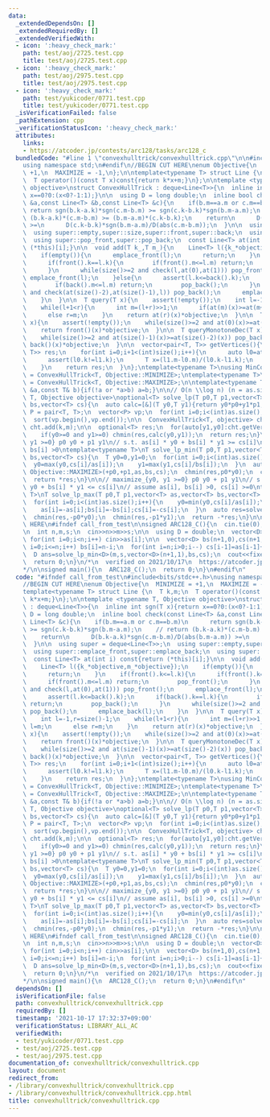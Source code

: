 ```yaml
---
data:
  _extendedDependsOn: []
  _extendedRequiredBy: []
  _extendedVerifiedWith:
  - icon: ':heavy_check_mark:'
    path: test/aoj/2725.test.cpp
    title: test/aoj/2725.test.cpp
  - icon: ':heavy_check_mark:'
    path: test/aoj/2975.test.cpp
    title: test/aoj/2975.test.cpp
  - icon: ':heavy_check_mark:'
    path: test/yukicoder/0771.test.cpp
    title: test/yukicoder/0771.test.cpp
  _isVerificationFailed: false
  _pathExtension: cpp
  _verificationStatusIcon: ':heavy_check_mark:'
  attributes:
    links:
    - https://atcoder.jp/contests/arc128/tasks/arc128_c
  bundledCode: "#line 1 \"convexhulltrick/convexhulltrick.cpp\"\n\n#include<bits/stdc++.h>\n\
    using namespace std;\n#endif\n//BEGIN CUT HERE\nenum Objective{\n  MINIMIZE =\
    \ +1,\n  MAXIMIZE = -1,\n};\n\ntemplate<typename T> struct Line {\n  T k,m;\n\
    \  T operator()(const T x)const{return k*x+m;}\n};\n\ntemplate <typename T, Objective\
    \ objective>\nstruct ConvexHullTrick : deque<Line<T>>{\n  inline int sgn(T x){return\
    \ x==0?0:(x<0?-1:1);}\n\n  using D = long double;\n  inline bool check(const Line<T>\
    \ &a,const Line<T> &b,const Line<T> &c){\n    if(b.m==a.m or c.m==b.m)\n     \
    \ return sgn(b.k-a.k)*sgn(c.m-b.m) >= sgn(c.k-b.k)*sgn(b.m-a.m);\n    // return\
    \ (b.k-a.k)*(c.m-b.m) >= (b.m-a.m)*(c.k-b.k);\n    return\n      D(b.k-a.k)*sgn(c.m-b.m)/D(abs(b.m-a.m))\
    \ >=\n      D(c.k-b.k)*sgn(b.m-a.m)/D(abs(c.m-b.m));\n  }\n\n  using super = deque<Line<T>>;\n\
    \  using super::empty,super::size,super::front,super::back;\n  using super::emplace_front,super::emplace_back;\n\
    \  using super::pop_front,super::pop_back;\n  const Line<T> at(int i) const{return\
    \ (*this)[i];}\n\n  void add(T k_,T m_){\n    Line<T> l({k_*objective,m_*objective});\n\
    \    if(empty()){\n      emplace_front(l);\n      return;\n    }\n    if(front().k<=l.k){\n\
    \      if(front().k==l.k){\n        if(front().m<=l.m) return;\n        pop_front();\n\
    \      }\n      while(size()>=2 and check(l,at(0),at(1))) pop_front();\n     \
    \ emplace_front(l);\n    }else{\n      assert(l.k<=back().k);\n      if(back().k==l.k){\n\
    \        if(back().m<=l.m) return;\n        pop_back();\n      }\n      while(size()>=2\
    \ and check(at(size()-2),at(size()-1),l)) pop_back();\n      emplace_back(l);\n\
    \    }\n  }\n\n  T query(T x){\n    assert(!empty());\n    int l=-1,r=size()-1;\n\
    \    while(l+1<r){\n      int m=(l+r)>>1;\n      if(at(m)(x)>=at(m+1)(x)) l=m;\n\
    \      else r=m;\n    }\n    return at(r)(x)*objective;\n  }\n\n  T queryMonotoneInc(T\
    \ x){\n    assert(!empty());\n    while(size()>=2 and at(0)(x)>=at(1)(x)) pop_front();\n\
    \    return front()(x)*objective;\n  }\n\n  T queryMonotoneDec(T x){\n    assert(!empty());\n\
    \    while(size()>=2 and at(size()-1)(x)>=at(size()-2)(x)) pop_back();\n    return\
    \ back()(x)*objective;\n  }\n\n  vector<pair<T, T>> getVertices(){\n    vector<pair<T,\
    \ T>> res;\n    for(int i=0;i+1<(int)size();i++){\n      auto l0=at(i+0),l1=at(i+1);\n\
    \      assert(l0.k!=l1.k);\n      T x=(l1.m-l0.m)/(l0.k-l1.k);\n      res.emplace_back(x,at(i)(x)*objective);\n\
    \    }\n    return res;\n  }\n};\ntemplate<typename T>\nusing MinConvexHullTrick\
    \ = ConvexHullTrick<T, Objective::MINIMIZE>;\ntemplate<typename T>\nusing MaxConvexHullTrick\
    \ = ConvexHullTrick<T, Objective::MAXIMIZE>;\n\ntemplate<typename T>\nvoid chmin(optional<T>\
    \ &a,const T& b){if(!a or *a>b) a=b;}\n\n// O(n \\log n) (n = as.size())\ntemplate<typename\
    \ T, Objective objective>\noptional<T> solve_lp(T p0,T p1,vector<T> as,vector<T>\
    \ bs,vector<T> cs){\n  auto calc=[&](T y0,T y1){return y0*p0+y1*p1;};\n  using\
    \ P = pair<T, T>;\n  vector<P> vp;\n  for(int i=0;i<(int)as.size();i++)\n    vp.emplace_back(-bs[i]/as[i],cs[i]/as[i]);\n\
    \  sort(vp.begin(),vp.end());\n\n  ConvexHullTrick<T, objective> cht;\n  for(auto[k,m]:vp)\
    \ cht.add(k,m);\n\n  optional<T> res;\n  for(auto[y1,y0]:cht.getVertices())\n\
    \    if(y0>=0 and y1>=0) chmin(res,calc(y0,y1));\n  return res;\n}\n\n// minimize_{y0,\
    \ y1 >=0} p0 y0 + p1 y1\n// s.t. as[i] * y0 + bs[i] * y1 >= cs[i]\n// assume as[i],\
    \ bs[i] >0\ntemplate<typename T>\nT solve_lp_min(T p0,T p1,vector<T> as,vector<T>\
    \ bs,vector<T> cs){\n  T y0=0,y1=0;\n  for(int i=0;i<(int)as.size();i++){\n  \
    \  y0=max(y0,cs[i]/as[i]);\n    y1=max(y1,cs[i]/bs[i]);\n  }\n  auto res=solve_lp<T,\
    \ Objective::MAXIMIZE>(+p0,+p1,as,bs,cs);\n  chmin(res,p0*y0);\n  chmin(res,p1*y1);\n\
    \  return *res;\n}\n\n// maximize_{y0, y1 >=0} p0 y0 + p1 y1\n// s.t. as[i] *\
    \ y0 + bs[i] * y1 <= cs[i]\n// assume as[i], bs[i] >0, cs[i] >=0\ntemplate<typename\
    \ T>\nT solve_lp_max(T p0,T p1,vector<T> as,vector<T> bs,vector<T> cs){\n  T y0=cs[0]/as[0],y1=cs[0]/bs[0];\n\
    \  for(int i=0;i<(int)as.size();i++){\n    y0=min(y0,cs[i]/as[i]);\n    y1=min(y1,cs[i]/bs[i]);\n\
    \    as[i]=-as[i];bs[i]=-bs[i];cs[i]=-cs[i];\n  }\n  auto res=solve_lp<T, Objective::MINIMIZE>(-p0,-p1,as,bs,cs);\n\
    \  chmin(res,-p0*y0);\n  chmin(res,-p1*y1);\n  return -*res;\n}\n\n\n//END CUT\
    \ HERE\n#ifndef call_from_test\n\nsigned ARC128_C(){\n  cin.tie(0);\n  ios::sync_with_stdio(0);\n\
    \n  int n,m,s;\n  cin>>n>>m>>s;\n\n  using D = double;\n  vector<D> as(n);\n \
    \ for(int i=0;i<n;i++) cin>>as[i];\n\n  vector<D> bs(n+1,0),cs(n+1,0);\n  for(int\
    \ i=0;i<=n;i++) bs[i]=n-i;\n  for(int i=n;i>0;i--) cs[i-1]=as[i-1]+cs[i];\n\n\
    \  D ans=solve_lp_min<D>(m,s,vector<D>(n+1,1),bs,cs);\n  cout<<fixed<<setprecision(12)<<ans<<endl;\n\
    \  return 0;\n}\n/*\n  verified on 2021/10/17\n  https://atcoder.jp/contests/arc128/tasks/arc128_c\n\
    */\n\nsigned main(){\n  ARC128_C();\n  return 0;\n}\n#endif\n"
  code: "#ifndef call_from_test\n#include<bits/stdc++.h>\nusing namespace std;\n#endif\n\
    //BEGIN CUT HERE\nenum Objective{\n  MINIMIZE = +1,\n  MAXIMIZE = -1,\n};\n\n\
    template<typename T> struct Line {\n  T k,m;\n  T operator()(const T x)const{return\
    \ k*x+m;}\n};\n\ntemplate <typename T, Objective objective>\nstruct ConvexHullTrick\
    \ : deque<Line<T>>{\n  inline int sgn(T x){return x==0?0:(x<0?-1:1);}\n\n  using\
    \ D = long double;\n  inline bool check(const Line<T> &a,const Line<T> &b,const\
    \ Line<T> &c){\n    if(b.m==a.m or c.m==b.m)\n      return sgn(b.k-a.k)*sgn(c.m-b.m)\
    \ >= sgn(c.k-b.k)*sgn(b.m-a.m);\n    // return (b.k-a.k)*(c.m-b.m) >= (b.m-a.m)*(c.k-b.k);\n\
    \    return\n      D(b.k-a.k)*sgn(c.m-b.m)/D(abs(b.m-a.m)) >=\n      D(c.k-b.k)*sgn(b.m-a.m)/D(abs(c.m-b.m));\n\
    \  }\n\n  using super = deque<Line<T>>;\n  using super::empty,super::size,super::front,super::back;\n\
    \  using super::emplace_front,super::emplace_back;\n  using super::pop_front,super::pop_back;\n\
    \  const Line<T> at(int i) const{return (*this)[i];}\n\n  void add(T k_,T m_){\n\
    \    Line<T> l({k_*objective,m_*objective});\n    if(empty()){\n      emplace_front(l);\n\
    \      return;\n    }\n    if(front().k<=l.k){\n      if(front().k==l.k){\n  \
    \      if(front().m<=l.m) return;\n        pop_front();\n      }\n      while(size()>=2\
    \ and check(l,at(0),at(1))) pop_front();\n      emplace_front(l);\n    }else{\n\
    \      assert(l.k<=back().k);\n      if(back().k==l.k){\n        if(back().m<=l.m)\
    \ return;\n        pop_back();\n      }\n      while(size()>=2 and check(at(size()-2),at(size()-1),l))\
    \ pop_back();\n      emplace_back(l);\n    }\n  }\n\n  T query(T x){\n    assert(!empty());\n\
    \    int l=-1,r=size()-1;\n    while(l+1<r){\n      int m=(l+r)>>1;\n      if(at(m)(x)>=at(m+1)(x))\
    \ l=m;\n      else r=m;\n    }\n    return at(r)(x)*objective;\n  }\n\n  T queryMonotoneInc(T\
    \ x){\n    assert(!empty());\n    while(size()>=2 and at(0)(x)>=at(1)(x)) pop_front();\n\
    \    return front()(x)*objective;\n  }\n\n  T queryMonotoneDec(T x){\n    assert(!empty());\n\
    \    while(size()>=2 and at(size()-1)(x)>=at(size()-2)(x)) pop_back();\n    return\
    \ back()(x)*objective;\n  }\n\n  vector<pair<T, T>> getVertices(){\n    vector<pair<T,\
    \ T>> res;\n    for(int i=0;i+1<(int)size();i++){\n      auto l0=at(i+0),l1=at(i+1);\n\
    \      assert(l0.k!=l1.k);\n      T x=(l1.m-l0.m)/(l0.k-l1.k);\n      res.emplace_back(x,at(i)(x)*objective);\n\
    \    }\n    return res;\n  }\n};\ntemplate<typename T>\nusing MinConvexHullTrick\
    \ = ConvexHullTrick<T, Objective::MINIMIZE>;\ntemplate<typename T>\nusing MaxConvexHullTrick\
    \ = ConvexHullTrick<T, Objective::MAXIMIZE>;\n\ntemplate<typename T>\nvoid chmin(optional<T>\
    \ &a,const T& b){if(!a or *a>b) a=b;}\n\n// O(n \\log n) (n = as.size())\ntemplate<typename\
    \ T, Objective objective>\noptional<T> solve_lp(T p0,T p1,vector<T> as,vector<T>\
    \ bs,vector<T> cs){\n  auto calc=[&](T y0,T y1){return y0*p0+y1*p1;};\n  using\
    \ P = pair<T, T>;\n  vector<P> vp;\n  for(int i=0;i<(int)as.size();i++)\n    vp.emplace_back(-bs[i]/as[i],cs[i]/as[i]);\n\
    \  sort(vp.begin(),vp.end());\n\n  ConvexHullTrick<T, objective> cht;\n  for(auto[k,m]:vp)\
    \ cht.add(k,m);\n\n  optional<T> res;\n  for(auto[y1,y0]:cht.getVertices())\n\
    \    if(y0>=0 and y1>=0) chmin(res,calc(y0,y1));\n  return res;\n}\n\n// minimize_{y0,\
    \ y1 >=0} p0 y0 + p1 y1\n// s.t. as[i] * y0 + bs[i] * y1 >= cs[i]\n// assume as[i],\
    \ bs[i] >0\ntemplate<typename T>\nT solve_lp_min(T p0,T p1,vector<T> as,vector<T>\
    \ bs,vector<T> cs){\n  T y0=0,y1=0;\n  for(int i=0;i<(int)as.size();i++){\n  \
    \  y0=max(y0,cs[i]/as[i]);\n    y1=max(y1,cs[i]/bs[i]);\n  }\n  auto res=solve_lp<T,\
    \ Objective::MAXIMIZE>(+p0,+p1,as,bs,cs);\n  chmin(res,p0*y0);\n  chmin(res,p1*y1);\n\
    \  return *res;\n}\n\n// maximize_{y0, y1 >=0} p0 y0 + p1 y1\n// s.t. as[i] *\
    \ y0 + bs[i] * y1 <= cs[i]\n// assume as[i], bs[i] >0, cs[i] >=0\ntemplate<typename\
    \ T>\nT solve_lp_max(T p0,T p1,vector<T> as,vector<T> bs,vector<T> cs){\n  T y0=cs[0]/as[0],y1=cs[0]/bs[0];\n\
    \  for(int i=0;i<(int)as.size();i++){\n    y0=min(y0,cs[i]/as[i]);\n    y1=min(y1,cs[i]/bs[i]);\n\
    \    as[i]=-as[i];bs[i]=-bs[i];cs[i]=-cs[i];\n  }\n  auto res=solve_lp<T, Objective::MINIMIZE>(-p0,-p1,as,bs,cs);\n\
    \  chmin(res,-p0*y0);\n  chmin(res,-p1*y1);\n  return -*res;\n}\n\n\n//END CUT\
    \ HERE\n#ifndef call_from_test\n\nsigned ARC128_C(){\n  cin.tie(0);\n  ios::sync_with_stdio(0);\n\
    \n  int n,m,s;\n  cin>>n>>m>>s;\n\n  using D = double;\n  vector<D> as(n);\n \
    \ for(int i=0;i<n;i++) cin>>as[i];\n\n  vector<D> bs(n+1,0),cs(n+1,0);\n  for(int\
    \ i=0;i<=n;i++) bs[i]=n-i;\n  for(int i=n;i>0;i--) cs[i-1]=as[i-1]+cs[i];\n\n\
    \  D ans=solve_lp_min<D>(m,s,vector<D>(n+1,1),bs,cs);\n  cout<<fixed<<setprecision(12)<<ans<<endl;\n\
    \  return 0;\n}\n/*\n  verified on 2021/10/17\n  https://atcoder.jp/contests/arc128/tasks/arc128_c\n\
    */\n\nsigned main(){\n  ARC128_C();\n  return 0;\n}\n#endif\n"
  dependsOn: []
  isVerificationFile: false
  path: convexhulltrick/convexhulltrick.cpp
  requiredBy: []
  timestamp: '2021-10-17 17:32:37+09:00'
  verificationStatus: LIBRARY_ALL_AC
  verifiedWith:
  - test/yukicoder/0771.test.cpp
  - test/aoj/2725.test.cpp
  - test/aoj/2975.test.cpp
documentation_of: convexhulltrick/convexhulltrick.cpp
layout: document
redirect_from:
- /library/convexhulltrick/convexhulltrick.cpp
- /library/convexhulltrick/convexhulltrick.cpp.html
title: convexhulltrick/convexhulltrick.cpp
---
```

